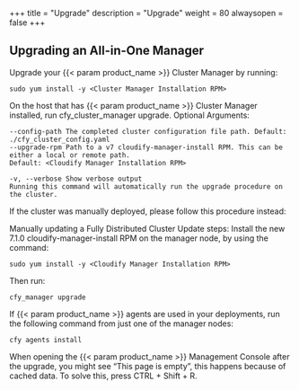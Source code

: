 +++
title = "Upgrade"
description = "Upgrade"
weight = 80
alwaysopen = false
+++

## Upgrading an All-in-One Manager
        
Upgrade your {{< param product_name >}} Cluster Manager by running:
```
sudo yum install -y <Cluster Manager Installation RPM>
```

On the host that has {{< param product_name >}} Cluster Manager installed, run cfy_cluster_manager upgrade. 
Optional Arguments: 
```
--config-path The completed cluster configuration file path. Default: ./cfy_cluster_config.yaml
--upgrade-rpm Path to a v7 cloudify-manager-install RPM. This can be either a local or remote path.
Default: <Cloudify Manager Installation RPM>

-v, --verbose Show verbose output
Running this command will automatically run the upgrade procedure on the cluster. 
```

If the cluster was manually deployed, please follow this procedure instead:

Manually updating a Fully Distributed Cluster
Update steps:
Install the new 7.1.0 cloudify-manager-install RPM on the manager node, by using the command: 
```
sudo yum install -y <Cloudify Manager Installation RPM> 
```

Then run:
```
cfy_manager upgrade
```

If {{< param product_name >}} agents are used in your deployments, run the following command from just one of the manager nodes:
```
cfy agents install
```

When opening the {{< param product_name >}} Management Console after the upgrade, you might see “This page is empty”, this happens because of cached data. To solve this, press CTRL + Shift + R.